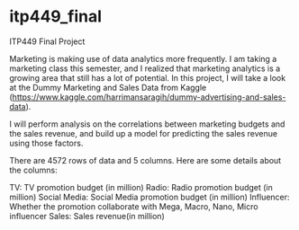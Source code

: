 # itp449_final
ITP449 Final Project

Marketing is making use of data analytics more frequently. I am taking a marketing class this semester, and I realized that marketing analytics is a growing area that still has a lot of potential. In this project, I will take a look at the Dummy Marketing and Sales Data from Kaggle (https://www.kaggle.com/harrimansaragih/dummy-advertising-and-sales-data).

I will perform analysis on the correlations between marketing budgets and the sales revenue, and build up a model for predicting the sales revenue using those factors.

There are 4572 rows of data and 5 columns. Here are some details about the columns:

TV: TV promotion budget (in million)
Radio: Radio promotion budget (in million)
Social Media: Social Media promotion budget (in million)
Influencer: Whether the promotion collaborate with Mega, Macro, Nano, Micro influencer
Sales: Sales revenue(in million)

